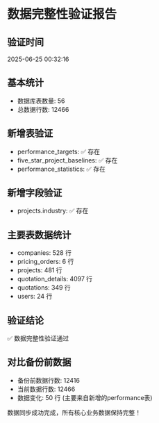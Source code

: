 # 数据完整性验证报告

## 验证时间
2025-06-25 00:32:16

## 基本统计
- 数据库表数量: 56
- 总数据行数: 12466

## 新增表验证
- performance_targets: ✅ 存在
- five_star_project_baselines: ✅ 存在
- performance_statistics: ✅ 存在

## 新增字段验证
- projects.industry: ✅ 存在

## 主要表数据统计
- companies: 528 行
- pricing_orders: 6 行
- projects: 481 行
- quotation_details: 4097 行
- quotations: 349 行
- users: 24 行

## 验证结论
✅ 数据完整性验证通过

## 对比备份前数据
- 备份前数据行数: 12416
- 当前数据行数: 12466
- 数据变化: 50 行 (主要来自新增的performance表)

数据同步成功完成，所有核心业务数据保持完整！
